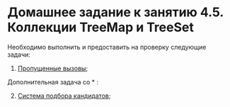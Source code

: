 # Домашнее задание к занятию 4.5. Коллекции TreeMap и TreeSet

Необходимо выполнить и предоставить на проверку следующие задачи:

1. [Пропущенные вызовы](4.5.1);	

Дополнительная задача со * :

2. [Система подбора кандидатов](4.5.2);


